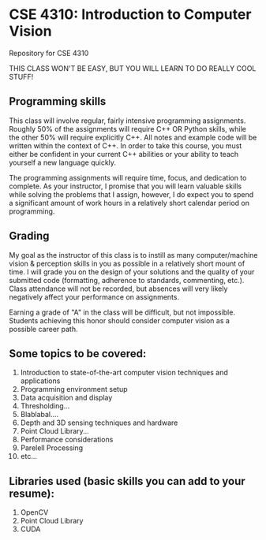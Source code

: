 # CSE 4310: Introduction to Computer Vision
Repository for CSE 4310

THIS CLASS WON'T BE EASY, BUT YOU WILL LEARN TO DO REALLY COOL STUFF!

## Programming skills
This class will involve regular, fairly intensive programming assignments. Roughly 50% of the assignments will require C++ OR Python skills, while the other 50% will require explicitly C++. All notes and example code will be written within the context of C++. In order to take this course, you must either be confident in your current C++ abilities or your ability to teach yourself a new language quickly.

The programming assignments will require time, focus, and dedication to complete. As your instructor, I promise that you will learn valuable skills while solving the problems that I assign, however, I do expect you to spend a significant amount of work hours in a relatively short calendar period on programming.

## Grading
My goal as the instructor of this class is to instill as many computer/machine vision & perception skills in you as possible in a relatively short mount of time. I will grade you on the design of your solutions and the quality of your submitted code (formatting, adherence to standards, commenting, etc.). Class attendance will not be recorded, but absences will very likely negatively affect your performance on assignments. 

Earning a grade of "A" in the class will be difficult, but not impossible. Students achieving this honor should consider computer vision as a possible career path.


## Some topics to be covered:
1. Introduction to state-of-the-art computer vision techniques and applications
2. Programming environment setup
3. Data acquisition and display
4. Thresholding...
5. Blablabal....
6. Depth and 3D sensing techniques and hardware
7. Point Cloud Library...
8. Performance considerations
9. Parelell Processing
10. etc...

## Libraries used (basic skills you can add to your resume):
1. OpenCV
2. Point Cloud Library
3. CUDA


